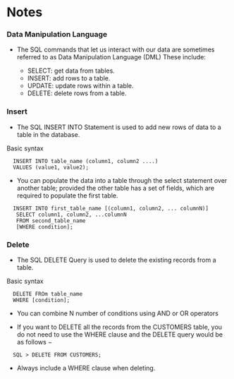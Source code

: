 # Notes

### Data Manipulation Language

- The SQL commands that let us interact with our data are sometimes referred to as Data Manipulation Language (DML) These include:

  - SELECT: get data from tables.
  - INSERT: add rows to a table.
  - UPDATE: update rows within a table.
  - DELETE: delete rows from a table.

### Insert

- The SQL INSERT INTO Statement is used to add new rows of data to a table in the database.

Basic syntax
``` postgresql
  INSERT INTO table_name (column1, column2 ....)
  VALUES (value1, value2);
```
- You can populate the data into a table through the select statement over another table; provided the other table has a set of fields, which are required to populate the first table.

``` postgresql
  INSERT INTO first_table_name [(column1, column2, ... columnN)] 
   SELECT column1, column2, ...columnN 
   FROM second_table_name
   [WHERE condition];
```

### Delete

- The SQL DELETE Query is used to delete the existing records from a table.

Basic syntax
``` postgresql
  DELETE FROm table_name
  WHERE [condition];
```

- You can combine N number of conditions using AND or OR operators

- If you want to DELETE all the records from the CUSTOMERS table, you do not need to use the WHERE clause and the DELETE query would be as follows −

``` postgresql
  SQL > DELETE FROM CUSTOMERS;
```

- Always include a WHERE clause when deleting.
